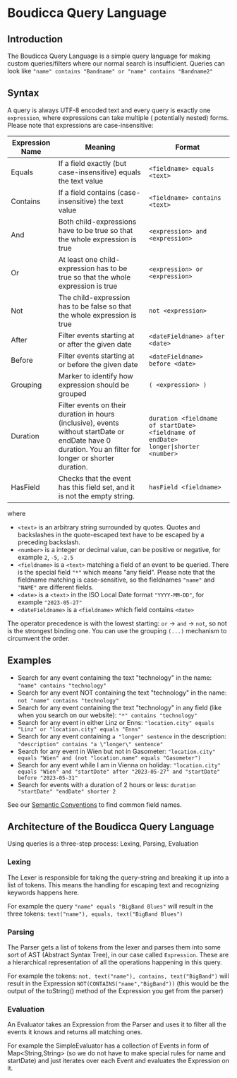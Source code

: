 # Boudicca Query Language

## Introduction

The Boudicca Query Language is a simple query language for making custom queries/filters where our normal search is
insufficient.
Queries can look like `"name" contains "Bandname" or "name" contains "Bandname2"`

## Syntax

A query is always UTF-8 encoded text and every query is exactly one `expression`, where expressions can take multiple (
potentially nested) forms. Please note that expressions are case-insensitive:

| Expression Name | Meaning                                                                                                                                                  | Format                                                                              |
|-----------------|----------------------------------------------------------------------------------------------------------------------------------------------------------|-------------------------------------------------------------------------------------|
| Equals          | If a field exactly (but case-insensitive) equals the text value                                                                                          | `<fieldname> equals <text>`                                                         |
| Contains        | If a field contains (case-insensitive) the text value                                                                                                    | `<fieldname> contains <text>`                                                       |
| And             | Both child-expressions have to be true so that the whole expression is true                                                                              | `<expression> and <expression>`                                                     |
| Or              | At least one child-expression has to be true so that the whole expression is true                                                                        | `<expression> or <expression>`                                                      |
| Not             | The child-expression has to be false so that the whole expression is true                                                                                | `not <expression>`                                                                  |
| After           | Filter events starting at or after the given date                                                                                                        | `<dateFieldname> after <date>`                                                      |
| Before          | Filter events starting at or before the given date                                                                                                       | `<dateFieldname> before <date>`                                                     |
| Grouping        | Marker to identify how expression should be grouped                                                                                                      | `( <expression> )`                                                                  |
| Duration        | Filter events on their duration in hours (inclusive), events without startDate or endDate have 0 duration. You an filter for longer or shorter duration. | `duration <fieldname of startDate> <fieldname of endDate> longer\|shorter <number>` |
| HasField        | Checks that the event has this field set, and it is not the empty string.                                                                                | `hasField <fieldname>`                                                              |

where

* `<text>` is an arbitrary string surrounded by quotes. Quotes and backslashes in the quote-escaped text have to be
  escaped by a preceding backslash.
* `<number>` is a integer or decimal value, can be positive or negative, for example `2`, `-5`, `-2.5`
* `<fieldname>` is a `<text>` matching a field of an event to be queried. There is the special field `"*"` which means
  "any field". Please note that the fieldname matching is case-sensitive, so the fieldnames `"name"` and `"NAME"` are different fields.
* `<date>` is a `<text>` in the ISO Local Date format `"YYYY-MM-DD"`, for example `"2023-05-27"`
* `<dateFieldname>` is a `<fieldname>` which field contains `<date>`

The operator precedence is with the lowest starting: `or` -> `and` -> `not`, so not is the strongest binding one.
You can use the grouping `(...)` mechanism to circumvent the order.

## Examples

* Search for any event containing the text "technology" in the name: `"name" contains "technology"`
* Search for any event NOT containing the text "technology" in the name: `not "name" contains "technology"`
* Search for any event containing the text "technology" in any field (like when you search on our
  website): `"*" contains "technology"`
* Search for any event in either Linz or Enns: `"location.city" equals "Linz" or "location.city" equals "Enns"`
* Search for any event containing `a "longer" sentence` in the
  description: `"description" contains "a \"longer\" sentence"`
* Search for any event in Wien but not in
  Gasometer: `"location.city" equals "Wien" and (not "location.name" equals "Gasometer")`
* Search for any event while I am in Vienna on
  holiday: `"location.city" equals "Wien" and "startDate" after "2023-05-27" and "startDate" before "2023-05-31"`
* Search for events with a duration of 2 hours or less: `duration "startDate" "endDate" shorter 2`

See our [Semantic Conventions](SEMANTIC_CONVENTIONS.md) to find common field names.

## Architecture of the Boudicca Query Language

Using queries is a three-step process: Lexing, Parsing, Evaluation

### Lexing

The Lexer is responsible for taking the query-string and breaking it up into a list of tokens. This means the handling
for escaping text and recognizing keywords happens here.

For example the query `"name" equals "BigBand Blues"` will result in the three
tokens: `text("name"), equals, text("BigBand Blues")`

### Parsing

The Parser gets a list of tokens from the lexer and parses them into some sort of AST (Abstract Syntax Tree), in our
case called `Expression`. These are a hierarchical representation of all the operations happening in this query.

For example the tokens: `not, text("name"), contains, text("BigBand")` will result in the
Expression `NOT(CONTAINS("name","BigBand"))` (this would be the output of the toString() method of the Expression you
get from the parser)

### Evaluation

An Evaluator takes an Expression from the Parser and uses it to filter all the events it knows and returns all
matching ones.

For example the SimpleEvaluator has a collection of Events in form of Map<String,String> (so we do not have to
make special rules for name and startDate) and just iterates over each Event and evaluates the Expression on it.